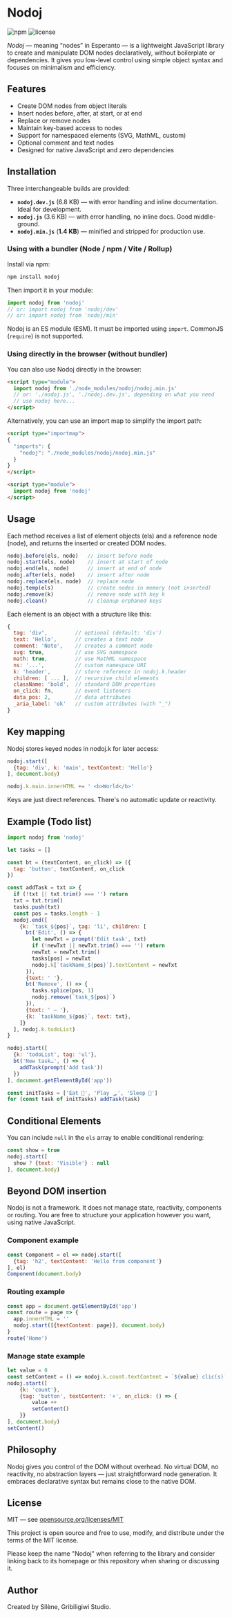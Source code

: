 # Nodoj

![npm](https://img.shields.io/npm/v/nodoj)
![license](https://img.shields.io/github/license/Gribiligiwi/nodoj)


*Nodoj* — meaning “nodes” in Esperanto — is a lightweight JavaScript library to create and manipulate DOM nodes declaratively, without boilerplate or dependencies. It gives you low-level control using simple object syntax and focuses on minimalism and efficiency.

## Features

- Create DOM nodes from object literals
- Insert nodes before, after, at start, or at end
- Replace or remove nodes
- Maintain key-based access to nodes
- Support for namespaced elements (SVG, MathML, custom)
- Optional comment and text nodes
- Designed for native JavaScript and zero dependencies

## Installation

Three interchangeable builds are provided:

- **`nodoj.dev.js`** (6.8 KB) — with error handling and inline documentation. Ideal for development.
- **`nodoj.js`** (3.6 KB) — with error handling, no inline docs. Good middle-ground.
- **`nodoj.min.js`** (**1.4 KB**) — minified and stripped for production use.

### Using with a bundler (Node / npm / Vite / Rollup)

Install via npm:

```bash
npm install nodoj
```

Then import it in your module:

```javascript
import nodoj from 'nodoj'
// or: import nodoj from 'nodoj/dev'
// or: import nodoj from 'nodoj/min'
```

Nodoj is an ES module (ESM). It must be imported using `import`. CommonJS (`require`) is not supported.

### Using directly in the browser (without bundler)

You can also use Nodoj directly in the browser:

```html
<script type="module">
  import nodoj from './node_modules/nodoj/nodoj.min.js'
  // or: './nodoj.js', './nodoj.dev.js', depending on what you need
  // use nodoj here...
</script>
```

Alternatively, you can use an import map to simplify the import path:

```html
<script type="importmap">
{
  "imports": {
    "nodoj": "./node_modules/nodoj/nodoj.min.js"
  }
}
</script>

<script type="module">
  import nodoj from 'nodoj'
</script>
```

## Usage

Each method receives a list of element objects (els) and a reference node (node), and returns the inserted or created DOM nodes.

```javascript
nodoj.before(els, node)   // insert before node
nodoj.start(els, node)    // insert at start of node
nodoj.end(els, node)      // insert at end of node
nodoj.after(els, node)    // insert after node
nodoj.replace(els, node)  // replace node
nodoj.temp(els)           // create nodes in memory (not inserted)
nodoj.remove(k)           // remove node with key k
nodoj.clean()             // cleanup orphaned keys
```

Each element is an object with a structure like this:

```javascript
{
  tag: 'div',         // optional (default: 'div')
  text: 'Hello',      // creates a text node
  comment: 'Note',    // creates a comment node
  svg: true,          // use SVG namespace
  math: true,         // use MathML namespace
  ns: '...',          // custom namespace URI
  k: 'header',        // store reference in nodoj.k.header
  children: [ ... ],  // recursive child elements
  className: 'bold',  // standard DOM properties
  on_click: fn,       // event listeners
  data_pos: 2,        // data attributes
  _aria_label: 'ok'   // custom attributes (with "_")
}
```

## Key mapping

Nodoj stores keyed nodes in nodoj.k for later access:

```javascript
nodoj.start([
  {tag: 'div', k: 'main', textContent: 'Hello'}
], document.body)

nodoj.k.main.innerHTML += ' <b>World</b>'
```

Keys are just direct references. There's no automatic update or reactivity.

## Example (Todo list)

```javascript
import nodoj from 'nodoj'

let tasks = []

const bt = (textContent, on_click) => ({
  tag: 'button', textContent, on_click
})

const addTask = txt => {
  if (!txt || txt.trim() === '') return
  txt = txt.trim()
  tasks.push(txt)
  const pos = tasks.length - 1
  nodoj.end([
    {k: `task_${pos}`, tag: 'li', children: [
      bt('Edit', () => {
        let newTxt = prompt('Edit task', txt)
        if (!newTxt || newTxt.trim() === '') return
        newTxt = newTxt.trim()
        tasks[pos] = newTxt
        nodoj.k[`taskName_${pos}`].textContent = newTxt
      }),
      {text: ' '},
      bt('Remove', () => {
        tasks.splice(pos, 1)
        nodoj.remove(`task_${pos}`)
      }),
      {text: ' — '},
      {k: `taskName_${pos}`, text: txt},
    ]}
  ], nodoj.k.todoList)
}

nodoj.start([
  {k: 'todoList', tag: 'ul'},
  bt('New task…', () => {
    addTask(prompt('Add task'))
  })
], document.getElementById('app'))

const initTasks = ['Eat 🍭', 'Play 🛷', 'Sleep 🧸']
for (const task of initTasks) addTask(task)
```

## Conditional Elements

You can include `null` in the `els` array to enable conditional rendering:

```javascript
const show = true
nodoj.start([
  show ? {text: 'Visible'} : null
], document.body)
```

## Beyond DOM insertion

Nodoj is not a framework. It does not manage state, reactivity, components or routing. You are free to structure your application however you want, using native JavaScript.

### Component example

```javascript
const Component = el => nodoj.start([
  {tag: 'h2', textContent: 'Hello from component'}
], el)
Component(document.body)
```

### Routing example

```javascript
const app = document.getElementById('app')
const route = page => {
  app.innerHTML = ''
  nodoj.start([{textContent: page}], document.body)
}
route('Home')
```

### Manage state example

```javascript
let value = 0
const setContent = () => nodoj.k.count.textContent = `${value} clic(s)`
nodoj.start([
    {k: 'count'},
    {tag: 'button', textContent: '+', on_click: () => {
        value ++
        setContent()
    }}
], document.body)
setContent()
```

## Philosophy

Nodoj gives you control of the DOM without overhead. No virtual DOM, no reactivity, no abstraction layers — just straightforward node generation. It embraces declarative syntax but remains close to the native DOM.

## License

MIT — see [opensource.org/licenses/MIT](https://opensource.org/licenses/MIT)

This project is open source and free to use, modify, and distribute under the terms of the MIT license.

Please keep the name "Nodoj" when referring to the library and consider linking back to its homepage or this repository when sharing or discussing it.

## Author

Created by Silène, Gribiligiwi Studio.